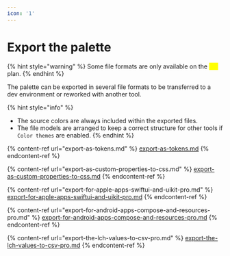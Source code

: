 ```yaml
---
icon: '1'
---
```


# Export the palette

{% hint style="warning" %}
Some file formats are only available on the <mark style="color:yellow;">`Pro`</mark> plan.
{% endhint %}

The palette can be exported in several file formats to be transferred to a dev environment or reworked with another tool.

{% hint style="info" %}
* The source colors are always included within the exported files.
* The file models are arranged to keep a correct structure for other tools if `Color themes` are enabled.
{% endhint %}

{% content-ref url="export-as-tokens.md" %}
[export-as-tokens.md](export-as-tokens.md)
{% endcontent-ref %}

{% content-ref url="export-as-custom-properties-to-css.md" %}
[export-as-custom-properties-to-css.md](export-as-custom-properties-to-css.md)
{% endcontent-ref %}

{% content-ref url="export-for-apple-apps-swiftui-and-uikit-pro.md" %}
[export-for-apple-apps-swiftui-and-uikit-pro.md](export-for-apple-apps-swiftui-and-uikit-pro.md)
{% endcontent-ref %}

{% content-ref url="export-for-android-apps-compose-and-resources-pro.md" %}
[export-for-android-apps-compose-and-resources-pro.md](export-for-android-apps-compose-and-resources-pro.md)
{% endcontent-ref %}

{% content-ref url="export-the-lch-values-to-csv-pro.md" %}
[export-the-lch-values-to-csv-pro.md](export-the-lch-values-to-csv-pro.md)
{% endcontent-ref %}

